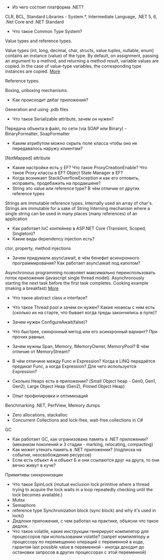 * Из чего состоит платформа .NET? 

CLR, BCL, Standard Libraries - System.*, Intermediate Language, .NET 5, 6, .Net Core and .NET Standard

* Что такое Common Type System?

Value types and reference types. 

Value types (int, long, decimal, char, structs, value tuples, nullable<T>, enum) contains an instance (value) of the type. By default, on assignment, passing an argument to a method, and returning a method result, variable values are copied. In the case of value-type variables, the corresponding type instances are copied. [More](https://docs.microsoft.com/en-us/dotnet/csharp/language-reference/builtin-types/value-types)
  
Reference types.
  
Boxing, unboxing mechanisms.

* Как происходит дебаг приложения? 
  
Generation and using .pdb files
  
* Что такое Serializable attribute, зачем он нужен? 
  
Передача объекта в файл, по сети (via SOAP или Binary) - BinaryFormatter, SoapFormatter
  
* Каким атрибутом можно скрыть поле класса чтобы оно не передавалось наружу клиентам?
  
[NotMapped] attribute
  
* Какие настройки есть у EF? Что такое ProxyCreationEnable? Что такое Proxy классы в EF? Object State Manager в EF?  
* Когда возникает StackOverflowException и как его отловить, исправить, продебажить на продакшене?
* String это value или reference type? В чём отличие от других reference types 
  
Strings are immutable reference types. Internally used an array of char's. Strings are immutable for a sake of String Interning mechanism where a single string can be used in many places (many references) of an application

* Как работает IoC контейнер в ASP.NET Core (Transient, Scoped, Singleton)?
* Какие виды dependency injection есть? 
  
ctor, property, method injections
  
* Зачем придумали async\await, в чём бенефит асинхронного программирования? Как работает async\await под капотом?
  
Asynchronous programming позволяет максимально переиспользовать поток приложения (javascript single thread model). Asynchronously starting the next task before the first task completes. Cooking example (making a breakfast) [More](https://docs.microsoft.com/en-us/dotnet/csharp/programming-guide/concepts/async/)

* Что такое abstract class и interface?
* Что такое Thread pool и зачем он нужен? Какие нюансы с ним есть (сколько их на старте, что бывает когда треды закончились в пуле)?
* Зачем нужен ConfigureAwait(false)?
* Что быстрее, синхронный метод или его асинхронный вариант? При прочих равных.
* Зачем нужны Span<T>, Memory<T>, IMemoryOwner, MemoryPool<T>? В чём отличие от MemoryStream?
* В чём отличине между Func и Expression? Когда в LINQ передаётся предикат Func, а когда Expression? Для чего используется Expression?
* Сколько Heaps есть в приложении? (Small Object heap - Gen0, Gen1, Gen2), Large Object Heap (Gen2), Pinned Object Heap)  
  
* Опыт профилировки и оптимизаций
  
Benchmarking .NET, PerfView, Memory dumps
  
* Zero allocations, stackalloc  
* Concurrent Collections and lock-free, wait-free collections in C#

GC
* Как работает GC, как огранизована память в .NET приложении? (механизм поколений и 3 стадии - marking, relocating, compacting)
* Как может утекать память в .NET приложении? (подписка на события, неосвобождение ресурсов)
* Если есть объект А и объект Б и они ссылаются друг на друга, то они вечно живут в куче?

Примитивы синхронизации
* Что такое SpinLock (mutual exclusion lock primitive where a thread trying to acquire the lock waits in a loop repeatedly checking until the lock becomes available.)
* Mutex
* Semaphore
* reference type Synchronization block (sync block) and why it's used in lock()
* Дедлоки приложения, с чем работал на практике, объясни что такое дедлок.
* Что такое volatile, какие инструкции генерирует компилятор для процессоров при использовании volatile? (запрет компилятору и процессору по перемещению операций с переменной в коде, гарантия last possible value в переменной - иногда доходит до остановки запросов в других процессорах с этой переменной)
